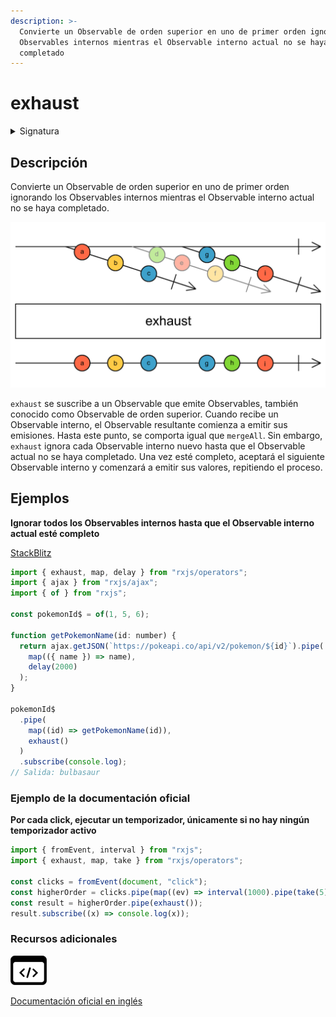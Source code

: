 ```yaml
---
description: >-
  Convierte un Observable de orden superior en uno de primer orden ignorando los
  Observables internos mientras el Observable interno actual no se haya
  completado
---
```


# exhaust

<details>

<summary>Signatura</summary>

#### Firma

`exhaust<T>(): OperatorFunction<any, T>`

#### Parámetros

No recibe ningún parámetro.

#### Retorna

`OperatorFunction<any, T>`: Un Observable que recibe un Observable de orden superior y propaga el primer Observable hasta que se completa, antes de suscribirse al siguiente Observable.

</details>

## Descripción

Convierte un Observable de orden superior en uno de primer orden ignorando los Observables internos mientras el Observable interno actual no se haya completado.

![Diagrama de canicas del operador exhaust](assets/images/marble-diagrams/join-creation/exhaust.png)

`exhaust` se suscribe a un Observable que emite Observables, también conocido como Observable de orden superior. Cuando recibe un Observable interno, el Observable resultante comienza a emitir sus emisiones. Hasta este punto, se comporta igual que `mergeAll`. Sin embargo, `exhaust` ignora cada Observable interno nuevo hasta que el Observable actual no se haya completado. Una vez esté completo, aceptará el siguiente Observable interno y comenzará a emitir sus valores, repitiendo el proceso.

## Ejemplos

**Ignorar todos los Observables internos hasta que el Observable interno actual esté completo**

[StackBlitz](https://stackblitz.com/edit/docu-rxjs-exhaust?file=index.ts)

```javascript
import { exhaust, map, delay } from "rxjs/operators";
import { ajax } from "rxjs/ajax";
import { of } from "rxjs";

const pokemonId$ = of(1, 5, 6);

function getPokemonName(id: number) {
  return ajax.getJSON(`https://pokeapi.co/api/v2/pokemon/${id}`).pipe(
    map(({ name }) => name),
    delay(2000)
  );
}

pokemonId$
  .pipe(
    map((id) => getPokemonName(id)),
    exhaust()
  )
  .subscribe(console.log);
// Salida: bulbasaur
```

### Ejemplo de la documentación oficial

**Por cada click, ejecutar un temporizador, únicamente si no hay ningún temporizador activo**

```javascript
import { fromEvent, interval } from "rxjs";
import { exhaust, map, take } from "rxjs/operators";

const clicks = fromEvent(document, "click");
const higherOrder = clicks.pipe(map((ev) => interval(1000).pipe(take(5))));
const result = higherOrder.pipe(exhaust());
result.subscribe((x) => console.log(x));
```

### Recursos adicionales

[![Source code](assets/icons/source-code.png)](https://github.com/ReactiveX/rxjs/blob/master/src/internal/operators/exhaust.ts)

[Documentación oficial en inglés](https://rxjs.dev/api/operators/exhaust)
